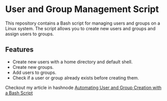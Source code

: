 # User and Group Management Script

This repository contains a Bash script for managing users and groups on a Linux system. The script allows you to create new users and groups and assign users to groups.

## Features

- Create new users with a home directory and default shell.
- Create new groups.
- Add users to groups.
- Check if a user or group already exists before creating them.

Checkout my article in hashnode [Automating User and Group Creation with a Bash Script](https://chepkemoiruth.hashnode.dev/automating-user-and-group-creation-with-a-bash-script)
